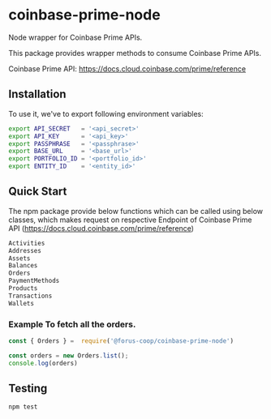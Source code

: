 # coinbase-prime-node
Node wrapper for Coinbase Prime APIs.

This package provides wrapper methods to consume Coinbase Prime APIs.

Coinbase Prime API: https://docs.cloud.coinbase.com/prime/reference

## Installation
To use it, we've to export following environment variables:
```bash
export API_SECRET   = '<api_secret>'
export API_KEY      = '<api_key>'
export PASSPHRASE   = '<passphrase>'
export BASE_URL     = '<base_url>' 
export PORTFOLIO_ID = '<portfolio_id>'
export ENTITY_ID    = '<entity_id>'
```

## Quick Start

The npm package provide below functions which can be called using below classes, which makes request on respective Endpoint of Coinbase Prime API (https://docs.cloud.coinbase.com/prime/reference)

```js
Activities
Addresses
Assets
Balances
Orders
PaymentMethods
Products
Transactions
Wallets
```
### Example To fetch all the orders. 
```js
const { Orders } =  require('@forus-coop/coinbase-prime-node')

const orders = new Orders.list();
console.log(orders)
```

## Testing

```bash
npm test
```
